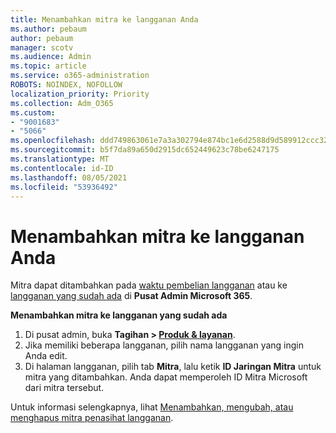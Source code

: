 ```yaml
---
title: Menambahkan mitra ke langganan Anda
ms.author: pebaum
author: pebaum
manager: scotv
ms.audience: Admin
ms.topic: article
ms.service: o365-administration
ROBOTS: NOINDEX, NOFOLLOW
localization_priority: Priority
ms.collection: Adm_O365
ms.custom:
- "9001683"
- "5066"
ms.openlocfilehash: ddd749863061e7a3a302794e874bc1e6d2588d9d589912ccc32eb37cd953d406
ms.sourcegitcommit: b5f7da89a650d2915dc652449623c78be6247175
ms.translationtype: MT
ms.contentlocale: id-ID
ms.lasthandoff: 08/05/2021
ms.locfileid: "53936492"
---
```

# <a name="add-a-partner-to-your-subscription"></a>Menambahkan mitra ke langganan Anda

Mitra dapat ditambahkan pada [waktu pembelian langganan](https://docs.microsoft.com/microsoft-365/admin/misc/add-partner?view=o365-worldwide#add-a-partner-at-the-time-of-purchase) atau ke [langganan yang sudah ada](https://docs.microsoft.com/microsoft-365/admin/misc/add-partner?view=o365-worldwide#add-a-partner-to-an-existing-subscription) di **Pusat Admin Microsoft 365**.

**Menambahkan mitra ke langganan yang sudah ada**

1. Di pusat admin, buka **Tagihan > [Produk & layanan](https://go.microsoft.com/fwlink/p/?linkid=842054)**. 
2. Jika memiliki beberapa langganan, pilih nama langganan yang ingin Anda edit. 
3. Di halaman langganan, pilih tab **Mitra**, lalu ketik **ID Jaringan Mitra** untuk mitra yang ditambahkan. Anda dapat memperoleh ID Mitra Microsoft dari mitra tersebut. 

Untuk informasi selengkapnya, lihat [Menambahkan, mengubah, atau menghapus mitra penasihat langganan](https://docs.microsoft.com/microsoft-365/admin/misc/add-partner). 
